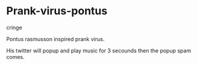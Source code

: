 # Prank-virus-pontus
cringe

Pontus rasmusson inspired prank virus.

His twitter will popup and play music for 3 secounds then the popup spam comes.

